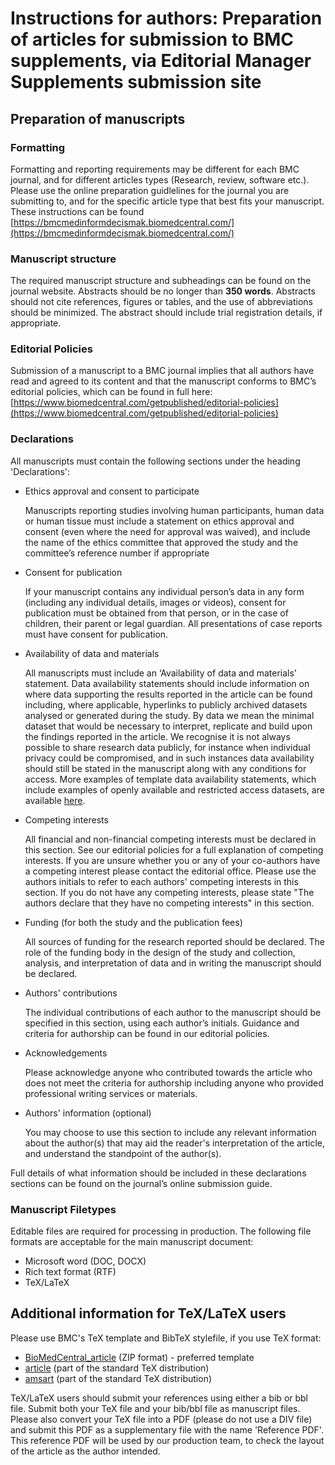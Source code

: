 # Instructions for authors: Preparation of articles for submission to BMC supplements, via Editorial Manager Supplements submission site

## Preparation of manuscripts

### Formatting

Formatting and reporting requirements may be different for each BMC journal, and for
different articles types (Research, review, software etc.). Please use the online preparation
guidlelines for the journal you are submitting to, and for the specific article type that best fits
your manuscript. These instructions can be found [https://bmcmedinformdecismak.biomedcentral.com/](https://bmcmedinformdecismak.biomedcentral.com/)

### Manuscript structure

The required manuscript structure and subheadings can be found on the journal website.
Abstracts should be no longer than **350 words**. Abstracts should not cite references, figures
or tables, and the use of abbreviations should be minimized. The abstract should include trial
registration details, if appropriate.

### Editorial Policies

Submission of a manuscript to a BMC journal implies that all authors have read and agreed to
its content and that the manuscript conforms to BMC’s editorial policies, which can be found
in full here: [https://www.biomedcentral.com/getpublished/editorial-policies](https://www.biomedcentral.com/getpublished/editorial-policies)

### Declarations

All manuscripts must contain the following sections under the heading 'Declarations':

*  Ethics approval and consent to participate

   Manuscripts reporting studies involving human participants, human data or human tissue must include a statement on ethics approval
   and consent (even where the need for approval was waived), and include the name of the ethics committee that approved the study
   and the committee’s reference number if appropriate
   
*  Consent for publication

   If your manuscript contains any individual person’s data in any form (including any individual details, images or videos),
   consent for publication must be obtained from that person, or in the case of children, their parent or legal guardian. All
   presentations of case reports must have consent for publication.

*  Availability of data and materials

      All manuscripts must include an ‘Availability of data and materials’ statement. Data availability statements should include information
      on where data supporting the results reported in the article can be found including, where applicable, hyperlinks to publicly archived
      datasets analysed or generated during the study. By data we mean the minimal dataset that would be necessary to interpret, replicate
      and build upon the findings reported in the article. We recognise it is not always possible to share research data publicly, for instance
      when individual privacy could be compromised, and in such instances data availability should still be stated in the manuscript along
      with any conditions for access. More examples of template data availability statements, which include examples of openly available
      and restricted access datasets, are available [here](https://www.springernature.com/gp/authors/research-data-policy/data-availability-statements/12330880).

*  Competing interests

    All financial and non-financial competing interests must be declared in this section. See our editorial policies for a full explanation of
    competing interests. If you are unsure whether you or any of your co-authors have a competing interest please contact the editorial
    office. Please use the authors initials to refer to each authors' competing interests in this section. If you do not have any competing
    interests, please state "The authors declare that they have no competing interests" in this section.

*  Funding (for both the study and the publication fees)

    All sources of funding for the research reported should be declared. The role of the funding body in the design of the study and
    collection, analysis, and interpretation of data and in writing the manuscript should be declared.

*  Authors' contributions

    The individual contributions of each author to the manuscript should be specified in this section, using each author’s initials. Guidance
    and criteria for authorship can be found in our editorial policies.

*  Acknowledgements

    Please acknowledge anyone who contributed towards the article who does not meet the criteria for authorship including
    anyone who provided professional writing services or materials.

*  Authors' information (optional)

    You may choose to use this section to include any relevant information about the author(s) that may aid the reader's
    interpretation of the article, and understand the standpoint of the author(s).
    
Full details of what information should be included in these declarations sections can be
found on the journal’s online submission guide.

### Manuscript Filetypes

Editable files are required for processing in production. The following file formats are
acceptable for the main manuscript document:
*  Microsoft word (DOC, DOCX)
*  Rich text format (RTF)
*  TeX/LaTeX

## Additional information for TeX/LaTeX users

Please use BMC's TeX template and BibTeX stylefile, if you use TeX format:

*  [BioMedCentral_article](media.biomedcentral.com/content/production/bmc_article-tex.zip) (ZIP format) - preferred template
*  [article](media.biomedcentral.com/content/production/bmc_article-tex.zip) (part of the standard TeX distribution)
*  [amsart](https://ctan.org/pkg/amsart) (part of the standard TeX distribution)

TeX/LaTeX users should submit your references using either a bib or bbl file. Submit both
your TeX file and your bib/bbl file as manuscript files. Please also convert your TeX file into a
PDF (please do not use a DIV file) and submit this PDF as a supplementary file with the name
'Reference PDF'. This reference PDF will be used by our production team, to check the layout
of the article as the author intended.

